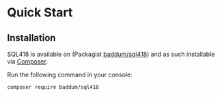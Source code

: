 Quick Start
======


Installation
--------

SQL418 is available on (Packagist [baddum/sql418](http://packagist.org/packages/baddum/sql418))
and as such installable via [Composer](http://getcomposer.org/).

Run the following command in your console:

```
composer require baddum/sql418
```

